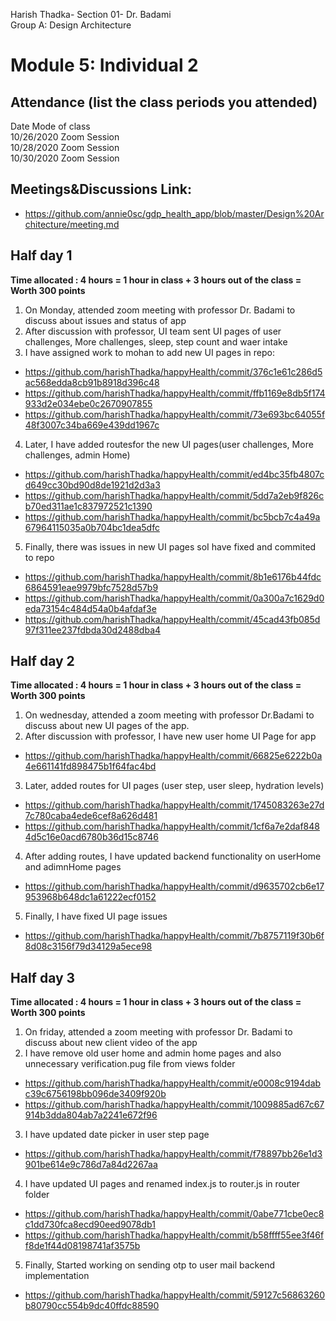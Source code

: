 Harish Thadka- Section 01- Dr. Badami  
Group A: Design Architecture
# Module 5: Individual 2

## Attendance (list the class periods you attended)

Date    Mode of class  
10/26/2020 Zoom Session    
10/28/2020 Zoom Session  
10/30/2020 Zoom Session 

## Meetings&Discussions Link:
- https://github.com/annie0sc/gdp_health_app/blob/master/Design%20Architecture/meeting.md

 ## Half day 1
**Time allocated : 4 hours = 1 hour in class + 3 hours out of the class = Worth 300 points**
1. On Monday, attended zoom meeting with professor Dr. Badami to discuss about issues and status of app
2. After discussion with professor, UI team sent UI pages of user challenges, More challenges, sleep, step count and waer intake
3. I have assigned work to mohan to add new UI pages in repo:
- https://github.com/harishThadka/happyHealth/commit/376c1e61c286d5ac568edda8cb91b8918d396c48
- https://github.com/harishThadka/happyHealth/commit/ffb1169e8db5f174933d2e034ebe0c2670907855
- https://github.com/harishThadka/happyHealth/commit/73e693bc64055f48f3007c34ba669e439dd1967c
4. Later, I have added routesfor the new UI pages(user challenges, More challenges, admin Home)
- https://github.com/harishThadka/happyHealth/commit/ed4bc35fb4807cd649cc30bd90d8de1921d2d3a3
- https://github.com/harishThadka/happyHealth/commit/5dd7a2eb9f826cb70ed311ae1c837972521c1390
- https://github.com/harishThadka/happyHealth/commit/bc5bcb7c4a49a67964115035a0b704bc1dea5dfc
5. Finally, there was issues in new UI pages soI have fixed and commited to repo
- https://github.com/harishThadka/happyHealth/commit/8b1e6176b44fdc6864591eae9979bfc7528d57b9
- https://github.com/harishThadka/happyHealth/commit/0a300a7c1629d0eda73154c484d54a0b4afdaf3e
- https://github.com/harishThadka/happyHealth/commit/45cad43fb085d97f311ee237fdbda30d2488dba4

 ## Half day 2
 **Time allocated : 4 hours = 1 hour in class + 3 hours out of the class = Worth 300 points** 
 1. On wednesday, attended a zoom meeting with professor Dr.Badami to discuss about new UI pages of the app.
 2. After discussion with professor, I have new user home UI Page for app
 - https://github.com/harishThadka/happyHealth/commit/66825e6222b0a4e661141fd898475b1f64fac4bd
 3. Later, added routes for UI pages (user step, user sleep, hydration levels)
 - https://github.com/harishThadka/happyHealth/commit/1745083263e27d7c780caba4ede6cef8a626d481
 - https://github.com/harishThadka/happyHealth/commit/1cf6a7e2daf8484d5c16e0acd6780b36d15c8746
 4. After adding routes, I have updated backend functionality on userHome and adimnHome pages
 - https://github.com/harishThadka/happyHealth/commit/d9635702cb6e17953968b648dc1a61222ecf0152
 5. Finally, I have fixed UI page issues
 - https://github.com/harishThadka/happyHealth/commit/7b8757119f30b6f8d08c3156f79d34129a5ece98
 ## Half day 3
 **Time allocated : 4 hours = 1 hour in class + 3 hours out of the class = Worth 300 points**   
1. On friday, attended a zoom meeting with professor Dr. Badami to discuss about new client video of the app
2. I have remove old user home and admin home pages and also unnecessary verification.pug file from views folder
- https://github.com/harishThadka/happyHealth/commit/e0008c9194dabc39c6756198bb096de3409f920b
- https://github.com/harishThadka/happyHealth/commit/1009885ad67c67914b3dda804ab7a2241e672f96
3. I have updated date picker in user step page
- https://github.com/harishThadka/happyHealth/commit/f78897bb26e1d3901be614e9c786d7a84d2267aa
4. I have updated UI pages and renamed index.js to router.js in router folder
- https://github.com/harishThadka/happyHealth/commit/0abe771cbe0ec8c1dd730fca8ecd90eed9078db1
- https://github.com/harishThadka/happyHealth/commit/b58ffff55ee3f46ff8de1f44d08198741af3575b
5. Finally, Started working on sending otp to user mail backend implementation
- https://github.com/harishThadka/happyHealth/commit/59127c56863260b80790cc554b9dc40ffdc88590
